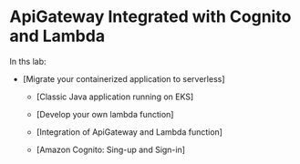 ApiGateway Integrated with Cognito and Lambda
====================

In ths lab:


* [Migrate your containerized application to serverless]

	* [Classic Java application running on EKS]

	* [Develop your own lambda function]

	* [Integration of ApiGateway and Lambda function]

	* [Amazon Cognito: Sing-up and Sign-in]